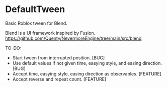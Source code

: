 # DefaultTween
Basic Roblox tween for Blend.

Blend is a UI framework inspired by Fusion.
https://github.com/Quenty/NevermoreEngine/tree/main/src/blend

TO-DO:
- Start tween from interrupted position. [BUG]
- Use default values if not given time, easying style, and easing direction. [BUG]
- Accept time, easying style, easing direction as observables. [FEATURE]
- Accept reverse and repeat count. [FEATURE]
